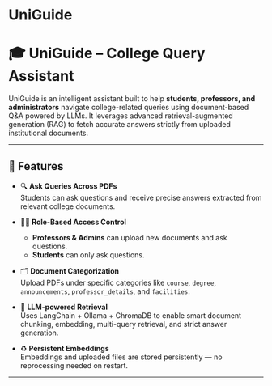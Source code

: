 # UniGuide
# 🎓 UniGuide – College Query Assistant

UniGuide is an intelligent assistant built to help **students, professors, and administrators** navigate college-related queries using document-based Q&A powered by LLMs. It leverages advanced retrieval-augmented generation (RAG) to fetch accurate answers strictly from uploaded institutional documents.

---

## 🚀 Features

- 🔍 **Ask Queries Across PDFs**  
  Students can ask questions and receive precise answers extracted from relevant college documents.

- 🧑‍🏫 **Role-Based Access Control**  
  - **Professors & Admins** can upload new documents and ask questions.  
  - **Students** can only ask questions.

- 🗂️ **Document Categorization**  
  Upload PDFs under specific categories like `course`, `degree`, `announcements`, `professor_details`, and `facilities`.

- 🧠 **LLM-powered Retrieval**  
  Uses LangChain + Ollama + ChromaDB to enable smart document chunking, embedding, multi-query retrieval, and strict answer generation.

- ♻️ **Persistent Embeddings**  
  Embeddings and uploaded files are stored persistently — no reprocessing needed on restart.

---




